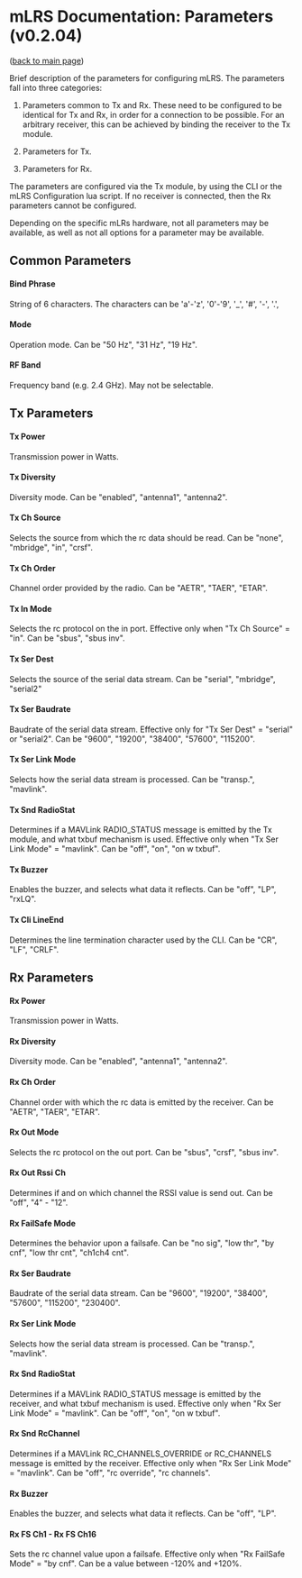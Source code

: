 # mLRS Documentation: Parameters (v0.2.04) #

([back to main page](../README.md))

Brief description of the parameters for configuring mLRS. The parameters fall into three categories: 

1. Parameters common to Tx and Rx. These need to be configured to be identical for Tx and Rx, in order for a connection to be possible. For an arbitrary receiver, this can be achieved by binding the receiver to the Tx module.

2. Parameters for Tx.

3. Parameters for Rx.

The parameters are configured via the Tx module, by using the CLI or the mLRS Configuration lua script. If no receiver is connected, then the Rx parameters cannot be configured.

Depending on the specific mLRs hardware, not all parameters may be available, as well as not all options for a parameter may be available.

## Common Parameters ##

#### Bind Phrase ####
String of 6 characters. 
The characters can be 'a'-'z', '0'-'9', '_', '#', '-', '.', 

#### Mode ####
Operation mode. 
Can be "50 Hz", "31 Hz", "19 Hz".

#### RF Band ####
Frequency band (e.g. 2.4 GHz). May not be selectable.

## Tx Parameters ##

#### Tx Power #### 
Transmission power in Watts.

#### Tx Diversity #### 
Diversity mode. 
Can be "enabled", "antenna1", "antenna2". 

#### Tx Ch Source #### 
Selects the source from which the rc data should be read. 
Can be "none", "mbridge", "in", "crsf".

#### Tx Ch Order #### 
Channel order provided by the radio. 
Can be "AETR", "TAER", "ETAR".

#### Tx In Mode #### 
Selects the rc protocol on the in port. Effective only when "Tx Ch Source" = "in". 
Can be "sbus", "sbus inv".

#### Tx Ser Dest #### 
Selects the source of the serial data stream. 
Can be "serial", "mbridge", "serial2"

#### Tx Ser Baudrate #### 
Baudrate of the serial data stream. Effective only for "Tx Ser Dest" = "serial" or "serial2". 
Can be "9600", "19200", "38400", "57600", "115200".

#### Tx Ser Link Mode #### 
Selects how the serial data stream is processed. 
Can be "transp.", "mavlink".

#### Tx Snd RadioStat #### 
Determines if a MAVLink RADIO_STATUS message is emitted by the Tx module, and what txbuf mechanism is used. Effective only when "Tx Ser Link Mode" = "mavlink". 
Can be "off", "on", "on w txbuf".

#### Tx Buzzer #### 
Enables the buzzer, and selects what data it reflects. 
Can be "off", "LP", "rxLQ".

#### Tx Cli LineEnd ####
Determines the line termination character used by the CLI. 
Can be "CR", "LF", "CRLF".

## Rx Parameters ##

#### Rx Power #### 
Transmission power in Watts.

#### Rx Diversity #### 
Diversity mode. 
Can be "enabled", "antenna1", "antenna2". 

#### Rx Ch Order #### 
Channel order with which the rc data is emitted by the receiver. 
Can be "AETR", "TAER", "ETAR".

#### Rx Out Mode #### 
Selects the rc protocol on the out port. 
Can be "sbus", "crsf", "sbus inv".

#### Rx Out Rssi Ch #### 
Determines if and on which channel the RSSI value is send out. 
Can be "off", "4" - "12".

#### Rx FailSafe Mode #### 
Determines the behavior upon a failsafe. 
Can be "no sig", "low thr", "by cnf", "low thr cnt", "ch1ch4 cnt".

#### Rx Ser Baudrate #### 
Baudrate of the serial data stream. 
Can be "9600", "19200", "38400", "57600", "115200", "230400".

#### Rx Ser Link Mode #### 
Selects how the serial data stream is processed. 
Can be "transp.", "mavlink".

#### Rx Snd RadioStat #### 
Determines if a MAVLink RADIO_STATUS message is emitted by the receiver, and what txbuf mechanism is used. Effective only when "Rx Ser Link Mode" = "mavlink". 
Can be "off", "on", "on w txbuf".

#### Rx Snd RcChannel #### 
Determines if a MAVLink RC_CHANNELS_OVERRIDE or RC_CHANNELS message is emitted by the receiver. Effective only when "Rx Ser Link Mode" = "mavlink". 
Can be "off", "rc override", "rc channels".

#### Rx Buzzer #### 
Enables the buzzer, and selects what data it reflects. 
Can be "off", "LP".

#### Rx FS Ch1 - Rx FS Ch16 #### 
Sets the rc channel value upon a failsafe. Effective only when "Rx FailSafe Mode" = "by cnf". 
Can be a value between -120% and +120%.


